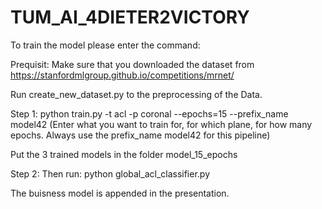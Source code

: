 # TUM_AI_4DIETER2VICTORY

To train the model please enter the command:

Prequisit:
Make sure that you downloaded the dataset from https://stanfordmlgroup.github.io/competitions/mrnet/

Run create_new_dataset.py to the preprocessing of the Data.

Step 1:
python train.py -t acl -p coronal --epochs=15 --prefix_name model42
(Enter what you want to train for, for which plane, for how many epochs. Always use the prefix_name model42 for this pipeline)

Put the 3 trained models in the folder model_15_epochs

Step 2:
Then run:
python global_acl_classifier.py

The buisness model is appended in the presentation.
